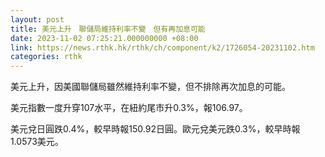 ```yaml
---
layout: post
title: 美元上升　聯儲局維持利率不變　但有再加息可能
date: 2023-11-02 07:25:21.000000000 +08:00
link: https://news.rthk.hk/rthk/ch/component/k2/1726054-20231102.htm
categories: rthk
---
```


美元上升，因美國聯儲局雖然維持利率不變，但不排除再次加息的可能。

美元指數一度升穿107水平，在紐約尾市升0.3%，報106.97。

美元兌日圓跌0.4%，較早時報150.92日圓。歐元兌美元跌0.3%，較早時報1.0573美元。
